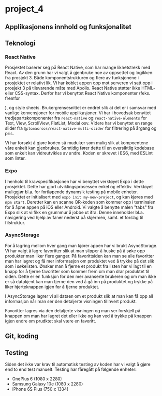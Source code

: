 # project_4

## Applikasjonens innhold og funksjonalitet

## Teknologi

### React Native

Prosjektet baserer seg på React Native, som har mange likhetstrekk med React. 
Av den grunn har vi valgt å gjenbruke noe av oppsettet og logikken fra prosjekt 3. 
Både komponentstrukturen og flere av funksjonene i prosjektet er relativt lik. Vi har koblet appen opp mot serveren vi satt opp i prosjekt 3 på tilsvarende måte med Apollo.
React Native støtter ikke HTML- eller CSS-syntax. Derfor har vi  benyttet React Native komponenter (feks. <View> fremfor <div>), og style sheets.
Brukergrensesnittet er endret slik at det er i samsvar med vanlige konvensjoner for mobile applikasjoner.
Vi har i hovedsak benyttet tredjepartskomponenter fra `react-native` og `react-native-elements` for Text, View, ScrollView, FlatList, Modal osv. 
Videre har vi benyttet en range slider fra `@ptomasroos/react-native-multi-slider` for filtrering på årgang og pris. 

Vi har forsøkt å gjøre koden så mudulær som mulig slik at kompoentene våre enkelt kan gjenbrukes. 
Samtidig fører dette til en oversiktlig kodebase som enkelt kan vidreutvikles av andre.
Koden er skrevet i ES6, med ESLint som linter.

### Expo

I henhold til kravspesifikasjonen har vi benyttet verktøyet Expo i dette prosjektet. 
Dette har gjort utviklingsprosessen enkel og effektiv. 
Verktøyet muliggjør bl.a. for fortløpende dynamsik testing på mobile enheter.
Prosjektet er initialisert med `expo init my-new-project`, og kan kjøres med `npm start`. 
Deretter kan en scanne QR-koden som kommer opp i terminalen for å åpne appen på iOS eller Android.
Vi valgte å benytte malen "tabs" fra Expo slik at vi fikk en grunnmur å jobbe ut ifra. 
Denne inneholder bl.a. navigering ved hjelp av faner nederst på skjermen, samt. et forslag til filstruktur. 

### AsyncStorage

For å lagring mellom hver gang man kjører appen har vi brukt AsyncStorage. 
Vi har valgt å lagre favoritter slik at man slipper å huske på å søke opp produkter man liker flere ganger. 
På favorittsiden kan man se alle favoritter man har lagret og få mer informasjon om produktet ved å trykke på det slik som i søkelisten. 
Ønsker man å fjerne et produkt fra listen har vi lagt til en knapp for å fjerne favoritter som kommer frem om man drar produktet til siden. 
Dette er en funksjon for den mer avanserte brukeren og om man ikke er så datakjent kan man fjerne den ved å gå inn på produktet og trykke på liker hjerteknappen igjen for å fjerne produktet.

I AsyncStorage lagrer vi all dataen om et produkt slik at man kan få opp all informasjon når man ser den detaljerte visningen til hvert produkt.

Favoritter lagres via den detaljerte visningen og man ser forskjell på knappen om man har lagret det eller ikke og kan ved å trykke på knappen igjen endre om prudktet skal være en favoritt.

## Git, koding

## Testing

Siden det ikke var krav til automatisk testing av koden har vi valgt å gjøre end to end test manuelt. Testing har fåregått på følgende enheter:
- OnePlus 6 (1080 x 2280)
- Samsung Galaxy 10e (1080 x 2280)
- iPhone 6S Plus (750 x 1334)






